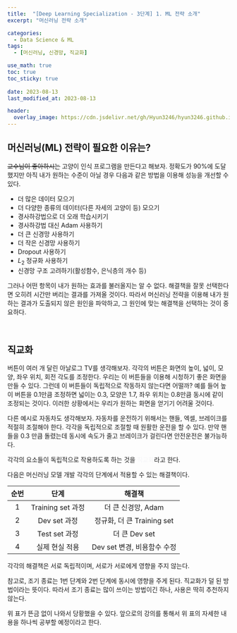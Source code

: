 ```yaml
---
title:  "[Deep Learning Specialization - 3단계] 1. ML 전략 소개"
excerpt: "머신러닝 전략 소개"

categories:
  - Data Science & ML
tags:
  - [머신러닝, 신경망, 직교화]

use_math: true
toc: true
toc_sticky: true
 
date: 2023-08-13
last_modified_at: 2023-08-13

header:
  overlay_image: https://cdn.jsdelivr.net/gh/Hyun3246/hyun3246.github.io@master/image/overlay image/andrew ng 3.png
---
```

## 머신러닝(ML) 전략이 필요한 이유는?
~~교수님이 좋아하시는~~ 고양이 인식 프로그램을 만든다고 해보자. 정확도가 90%에 도달했지만 아직 내가 원하는 수준이 아닐 경우 다음과 같은 방법을 이용해 성능을 개선할 수 있다.

- 더 많은 데이터 모으기
- 더 다양한 종류의 데이터(다른 자세의 고양이 등) 모으기
- 경사하강법으로 더 오래 학습시키기
- 경사하강법 대신 Adam 사용하기
- 더 큰 신경망 사용하기
- 더 작은 신경망 사용하기
- Dropout 사용하기
- $L_2$ 정규화 사용하기
- 신경망 구조 고려하기(활성함수, 은닉층의 개수 등)

그러나 어떤 항목이 내가 원하는 효과를 불러올지는 알 수 없다. 해결책을 잘못 선택한다면 오히려 시간만 버리는 결과를 가져올 것이다. 따라서 머신러닝 전략을 이용해 내가 원하는 결과가 도출되지 않은 원인을 파악하고, 그 원인에 맞는 해결책을 선택하는 것이 중요하다.

<br/>

## 직교화
버튼이 여러 개 달린 아날로그 TV를 생각해보자. 각각의 버튼은 화면의 높이, 넓이, 모양, 좌우 위치, 회전 각도를 조정한다. 우리는 이 버튼들을 이용해 시청하기 좋은 화면을 만들 수 있다. 그런데 이 버튼들이 독립적으로 작동하지 않는다면 어떨까? 예를 들어 높이 버튼을 0.1만큼 조정하면 넓이는 0.3, 모양은 1.7, 좌우 위치는 0.8만큼 동시에 같이 조정되는 것이다. 이러한 상황에서는 우리가 원하는 화면을 얻기기 어려울 것이다.

다른 예시로 자동차도 생각해보자. 자동차를 운전하기 위해서는 핸들, 엑셀, 브레이크를 적절히 조절해야 한다. 각각을 독립적으로 조절할 때 원활한 운전을 할 수 있다. 만약 핸들을 0.3 만큼 돌렸는데 동시에 속도가 줄고 브레이크가 걸린다면 안전운전은 불가능하다.

각각의 요소들이 독립적으로 작용하도록 하는 것을 <font color='#F5F5F7'>직교화</font>라고 한다.

다음은 머신러닝 모델 개발 각각의 단계에서 적용할 수 있는 해결책이다.

|순번|단계|해결책|
|:-:|:-:|:-:|
|1|Training set 과정|더 큰 신경망, Adam|
|2|Dev set 과정|정규화, 더 큰 Training set|
|3|Test set 과정|더 큰 Dev set|
|4|실제 현실 적용|Dev set 변경, 비용함수 수정|

각각의 해결책은 서로 독립적이며, 서로가 서로에게 영향을 주지 않는다.

참고로, 조기 종료는 1번 단계와 2번 단계에 동시에 영향을 주게 된다. 직교화가 덜 된 방법이라는 뜻이다. 따라서 조기 종료는 많이 쓰이는 방법이긴 하나, 사용은 딱히 추천하지 않는다.

위 표가 뜬금 없이 나와서 당황했을 수 있다. 앞으로의 강의를 통해서 위 표의 자세한 내용을 하나씩 공부할 예정이라고 한다.